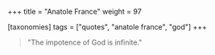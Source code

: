 +++
title = "Anatole France"
weight = 97

[taxonomies]
tags = ["quotes", "anatole france", "god"]
+++

> "The impotence of God is infinite."

